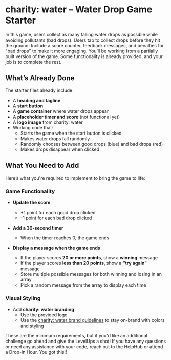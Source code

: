 # charity: water – Water Drop Game Starter
In this game, users collect as many falling water drops as possible while avoiding pollutants (bad drops). Users tap to collect drops before they hit the ground. Include a score counter, feedback messages, and penalties for "bad drops" to make it more engaging. You’ll be working from a partially built version of the game. Some functionality is already provided, and your job is to complete the rest.

## What’s Already Done

The starter files already include:

- A **heading and tagline**
- A **start button**
- A **game container** where water drops appear
- A **placeholder timer and score** (not functional yet)
- A **logo image** from charity: water
- Working code that:
  - Starts the game when the start button is clicked
  - Makes water drops fall randomly
  - Randomly chooses between good drops (blue) and bad drops (red)
  - Makes drops disappear when clicked


## What You Need to Add

Here’s what you're required to implement to bring the game to life:

### Game Functionality

- **Update the score**
  - +1 point for each good drop clicked  
  - -1 point for each bad drop clicked  

- **Add a 30-second timer**
  - When the timer reaches 0, the game ends  

- **Display a message when the game ends**
  - If the player scores **20 or more points**, show a **winning** message  
  - If the player scores **less than 20 points**, show a **"try again"** message  
  - Store multiple possible messages for both winning and losing in an array  
  - Pick a random message from the array to display each time  

### Visual Styling

- Add **charity: water branding**
  - Use the provided logo  
  - Use the [charity: water brand guidelines](https://drive.google.com/file/d/1ct4zYRIwHAtxoNQoeaVwWYPdnruSC6sr/view) to stay on-brand with colors and styling


These are the minimum requirements, but if you'd like an additional challenge go ahead and give the LevelUps a shot! If you have any questions or need any assistance with your code, reach out to the HelpHub or attend a Drop-In Hour. You got this!!
